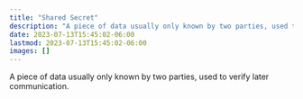 ```yaml
---
title: "Shared Secret"
description: "A piece of data usually only known by two parties, used to verify later communication"
date: 2023-07-13T15:45:02-06:00
lastmod: 2023-07-13T15:45:02-06:00
images: []
---
```


A piece of data usually only known by two parties, used to verify later communication.

